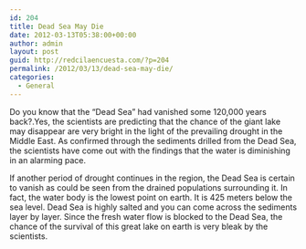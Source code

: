 ```yaml
---
id: 204
title: Dead Sea May Die
date: 2012-03-13T05:38:00+00:00
author: admin
layout: post
guid: http://redcilaencuesta.com/?p=204
permalink: /2012/03/13/dead-sea-may-die/
categories:
  - General
---
```

Do you know that the &#8220;Dead Sea&#8221; had vanished some 120,000 years back?.Yes, the scientists are predicting that the chance of the giant lake may disappear are very bright in the light of the prevailing drought in the Middle East. As confirmed through the sediments drilled from the Dead Sea, the scientists have come out with the findings that the water is diminishing in an alarming pace.

If another period of drought continues in the region, the Dead Sea is certain to vanish as could be seen from the drained populations surrounding it. In fact, the water body is the lowest point on earth. It is 425 meters below the sea level. Dead Sea is highly salted and you can come across the sediments layer by layer. Since the fresh water flow is blocked to the Dead Sea, the chance of the survival of this great lake on earth is very bleak by the scientists.